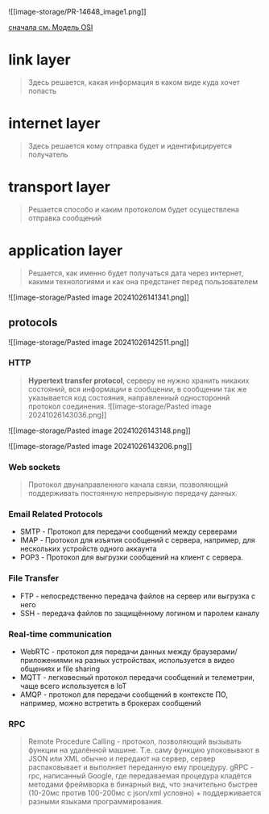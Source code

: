 ![[image-storage/PR-14648_image1.png]]

[сначала см. Модель OSI](osi.md)
# link layer 
> Здесь решается, какая информация в каком виде куда хочет попасть

# internet layer
> Здесь решается кому отправка будет и идентифицируется получатель

# transport layer
> Решается способо и каким протоколом будет осуществлена отправка сообщений

# application layer
> Решается, как именно будет получаться дата через интернет, какими технологиями и как она предстанет перед пользователем

![[image-storage/Pasted image 20241026141341.png]]
## protocols
![[image-storage/Pasted image 20241026142511.png]]
### HTTP
> **Hypertext transfer protocol**, серверу не нужно хранить никаких состояний, вся информации в сообщении, в сообщении так же указывается код состояния, направленный одностороннй протокол соединения.
![[image-storage/Pasted image 20241026143036.png]]

![[image-storage/Pasted image 20241026143148.png]]

![[image-storage/Pasted image 20241026143206.png]]

### Web sockets
> Протокол двунаправленного канала связи, позволяющий поддерживать постоянную непрерывную передачу данных.

### Email Related Protocols
* SMTP - Протокол для передачи сообщений между серверами
* IMAP - Протокол для изъятия сообщений с сервера, например, для нескольких устройств одного аккаунта
* POP3 - Протокол для выгрузки сообщений на клиент с сервера.
### File Transfer
* FTP - непосредственно передача файлов на сервер или выгрузка с него
* SSH - передача файлов по защищённому логином и паролем каналу
### Real-time communication
* WebRTC - протокол для передачи данных между браузерами/приложениями на разных устройствах, используется в видео общениях и file sharing
* MQTT - легковесный протокол передачи сообщений и телеметрии, чаще всего используется в IoT
* AMQP - протокол для передачи сообщений в контексте ПО, например, можно встретить в брокерах сообщений
### RPC 
> Remote Procedure Calling - протокол, позволяющий вызывать функции на удалённой машине. Т.е. саму функцию упоковывают в JSON или XML обычно и передают на сервер, сервер распаковывает и выполняет переданную ему процедуру. 
> gRPC - rpc, написанный Google, где передаваемая процедура кладётся методами фреймворка в бинарный вид, что значительно быстрее (10-20мс против 100-200мс с json/xml условно) + поддерживается разными языками программирования.
